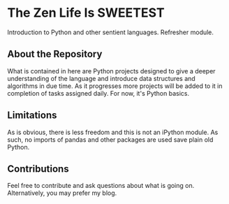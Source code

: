 # The Zen Life Is SWEETEST

Introduction to Python and other sentient languages. Refresher module.

## About the Repository

What is contained in here are Python projects designed to give a deeper understanding of the language and introduce data structures and algorithms in due time. As it progresses more projects will be added to it in completion of tasks assigned daily. For now, it's Python basics.

## Limitations

As is obvious, there is less freedom and this is not an iPython module. As such, no imports of pandas and other packages are used save plain old Python. 

## Contributions

Feel free to contribute and ask questions about what is going on. Alternatively, you may prefer my blog.
